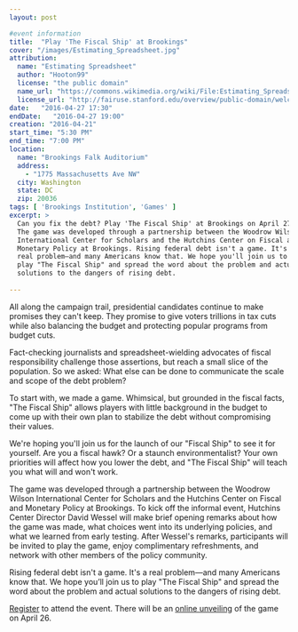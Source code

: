 ```yaml
---
layout: post

#event information
title:  "Play 'The Fiscal Ship' at Brookings"
cover: "/images/Estimating_Spreadsheet.jpg"
attribution:
  name: "Estimating Spreadsheet"
  author: "Hooton99"
  license: "the public domain"
  name_url: "https://commons.wikimedia.org/wiki/File:Estimating_Spreadsheet.png"
  license_url: "http://fairuse.stanford.edu/overview/public-domain/welcome"
date:   "2016-04-27 17:30"
endDate:   "2016-04-27 19:00"
creation: "2016-04-21"
start_time: "5:30 PM"
end_time: "7:00 PM"
location:
  name: "Brookings Falk Auditorium"
  address:
    - "1775 Massachusetts Ave NW"
  city: Washington
  state: DC
  zip: 20036
tags: [ 'Brookings Institution', 'Games' ]
excerpt: >
  Can you fix the debt? Play 'The Fiscal Ship' at Brookings on April 27.
  The game was developed through a partnership between the Woodrow Wilson
  International Center for Scholars and the Hutchins Center on Fiscal and
  Monetary Policy at Brookings. Rising federal debt isn't a game. It's a
  real problem—and many Americans know that. We hope you'll join us to
  play "The Fiscal Ship" and spread the word about the problem and actual
  solutions to the dangers of rising debt.
  
---
```


All along the campaign trail, presidential candidates continue to make promises
they can't keep. They promise to give voters trillions in tax cuts while also
balancing the budget and protecting popular programs from budget cuts.

Fact-checking journalists and spreadsheet-wielding advocates of fiscal
responsibility challenge those assertions, but reach a small slice of the
population. So we asked: What else can be done to communicate the scale
and scope of the debt problem?

To start with, we made a game. Whimsical, but grounded in the fiscal facts,
"The Fiscal Ship" allows players with little background in the budget
to come up with their own plan to stabilize the debt without compromising their values.

We're hoping you'll join us for the launch of our "Fiscal Ship" to see it for yourself.
Are you a fiscal hawk? Or a staunch environmentalist? Your own priorities will
affect how you lower the debt, and "The Fiscal Ship" will teach you what will and won't work.

The game was developed through a partnership between the Woodrow Wilson
International Center for Scholars and the Hutchins Center on Fiscal and
Monetary Policy at Brookings. To kick off the informal event, Hutchins
Center Director David Wessel will make brief opening remarks about how
the game was made, what choices went into its underlying policies, and what
we learned from early testing. After Wessel's remarks, participants will
be invited to play the game, enjoy complimentary refreshments, and
network with other members of the policy community.

Rising federal debt isn't a game. It's a real problem—and many Americans
know that. We hope you’ll join us to play "The Fiscal Ship" and spread
the word about the problem and actual solutions to the dangers of rising debt.

[Register](http://www.brookings.edu/events/2016/04/27-can-you-fix-the-debt-play-fiscal-ship-at-brookings)
to attend the event. There will be an [online unveiling](http://fiscalship.org) of the game on
April 26.